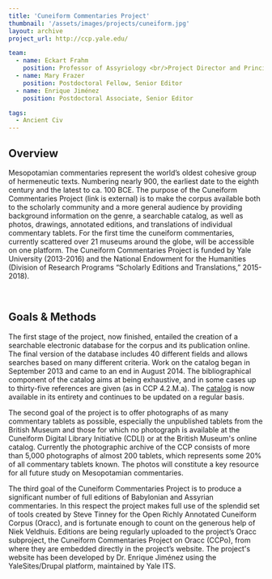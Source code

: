```yaml
---
title: 'Cuneiform Commentaries Project'
thumbnail: '/assets/images/projects/cuneiform.jpg'
layout: archive
project_url: http://ccp.yale.edu/

team:
  - name: Eckart Frahm
    position: Professor of Assyriology <br/>Project Director and Principal Investigator
  - name: Mary Frazer
    position: Postdoctoral Fellow, Senior Editor
  - name: Enrique Jiménez
    position: Postdoctoral Associate, Senior Editor

tags:
  - Ancient Civ
---
```


<h2 class='subheading'>Overview</h2>

<p>Mesopotamian commentaries represent the world’s oldest cohesive group of hermeneutic texts. Numbering nearly 900, the earliest date to the eighth century and the latest to ca. 100 BCE. The purpose of the Cuneiform Commentaries Project (link is external) is to make the corpus available both to the scholarly community and a more general audience by providing background information on the genre, a searchable catalog, as well as photos, drawings, annotated editions, and translations of individual commentary tablets. For the first time the cuneiform commentaries, currently scattered over 21 museums around the globe, will be accessible on one platform. The Cuneiform Commentaries Project is funded by Yale University (2013-2016) and the National Endowment for the Humanities (Division of Research Programs “Scholarly Editions and Translations,” 2015-2018).</p>
<br/>

<h2 class='subheading'>Goals &amp; Methods</h2>

<p>The first stage of the project, now finished, entailed the creation of a searchable electronic database for the corpus and its publication online. The final version of the database includes 40 different fields and allows searches based on many different criteria. Work on the catalog began in September 2013 and came to an end in August 2014. The bibliographical component of the catalog aims at being exhaustive, and in some cases up to thirty-five references are given (as in CCP 4.2.M.a). The <a href='http://ccp.yale.edu/catalog' target='_blank'>catalog</a> is now available in its entirety and continues to be updated on a regular basis.</p>

<p>The second goal of the project is to offer photographs of as many commentary tablets as possible, especially the unpublished tablets from the British Museum and those for which no photograph is available at the Cuneiform Digital Library Initiative (CDLI) or at the British Museum's online catalog. Currently the photographic archive of the CCP consists of more than 5,000 photographs of almost 200 tablets, which represents some 20% of all commentary tablets known. The photos will constitute a key resource for all future study on Mesopotamian commentaries.</p>

<p>The third goal of the Cuneiform Commentaries Project is to produce a significant number of full editions of Babylonian and Assyrian commentaries. In this respect the project makes full use of the splendid set of tools created by Steve Tinney for the Open Richly Annotated Cuneiform Corpus (Oracc), and is fortunate enough to count on the generous help of Niek Veldhuis. Editions are being regularly uploaded to the project’s Oracc subproject, the Cuneiform Commentaries Project on Oracc (CCPo), from where they are embedded directly in the project’s website. The project's website has been developed by Dr. Enrique Jiménez using the YaleSites/Drupal platform, maintained by Yale ITS.</p>

